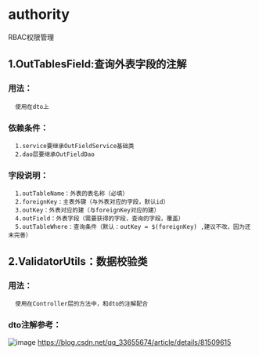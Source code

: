# authority
RBAC权限管理

## 1.OutTablesField:查询外表字段的注解
### 用法：
      使用在dto上
### 依赖条件：
      1.service要继承OutFieldService基础类
      2.dao层要继承OutFieldDao
### 字段说明：
      1.outTableName：外表的表名称（必填）
      2.foreignKey：主表外键（与外表对应的字段，默认id）
      3.outKey：外表对应的建（与foreignKey对应的建）
      4.outField：外表字段（需要获得的字段，查询的字段，覆盖）
      5.outTableWhere：查询条件（默认：outKey = $(foreignKey) ,建议不改，因为还未完善）
## 2.ValidatorUtils：数据校验类
### 用法：
      使用在Controller层的方法中，和dto的注解配合
### dto注解参考：
![image](https://user-images.githubusercontent.com/33956313/109384125-b279a700-7925-11eb-8dab-03c22dc84e3c.png)
https://blog.csdn.net/qq_33655674/article/details/81509615
